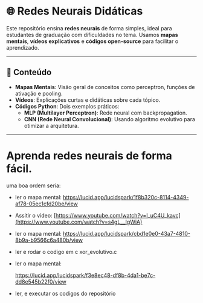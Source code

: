 # 🌐 Redes Neurais Didáticas  

Este repositório ensina **redes neurais** de forma simples, ideal para estudantes de graduação com dificuldades no tema. Usamos **mapas mentais**, **vídeos explicativos** e **códigos open-source** para facilitar o aprendizado.  

---

## 📂 Conteúdo  
- **Mapas Mentais**: Visão geral de conceitos como perceptron, funções de ativação e pooling.  
- **Vídeos**: Explicações curtas e didáticas sobre cada tópico.  
- **Códigos Python**: Dois exemplos práticos:  
  - **MLP (Multilayer Perceptron)**: Rede neural com backpropagation.  
  - **CNN (Rede Neural Convolucional)**: Usando algoritmo evolutivo para otimizar a arquitetura.

---

# Aprenda redes neurais de forma fácil.
uma boa ordem seria:



 - ler o mapa mental: https://lucid.app/lucidspark/1f8b320c-8114-4349-af78-05ec1cfd20be/view
 - Assitir o video: [https://www.youtube.com/watch?v=I_uC4U_kavc](https://www.youtube.com/watch?v=s4gL__IgWiA)
 - ler o mapa mental: https://lucid.app/lucidspark/cbd1e0e0-43a7-4810-8b9a-b9566c6a480b/view

 - ler e rodar o codigo em c xor_evolutivo.c

 - ler o mapa mental:

    https://lucid.app/lucidspark/f3e8ec48-df8b-4da1-be7c-dd8e545b22f0/view

 - ler, e executar os codigos do repositório
